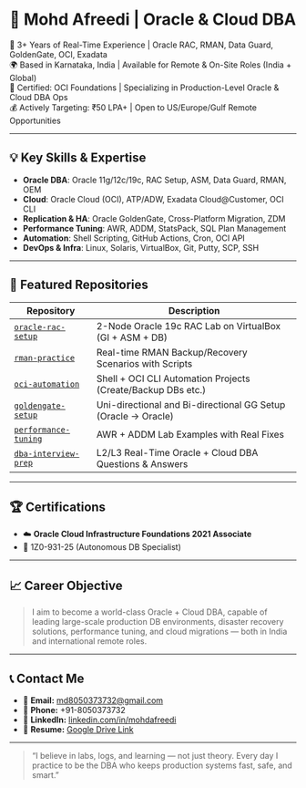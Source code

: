 # 💼 Mohd Afreedi | Oracle & Cloud DBA

🎯 3+ Years of Real-Time Experience | Oracle RAC, RMAN, Data Guard, GoldenGate, OCI, Exadata  
🌍 Based in Karnataka, India | Available for Remote & On-Site Roles (India + Global)  
📘 Certified: OCI Foundations | Specializing in Production-Level Oracle & Cloud DBA Ops  
💰 Actively Targeting: ₹50 LPA+ | Open to US/Europe/Gulf Remote Opportunities

---

## 💡 Key Skills & Expertise

- **Oracle DBA**: Oracle 11g/12c/19c, RAC Setup, ASM, Data Guard, RMAN, OEM
- **Cloud**: Oracle Cloud (OCI), ATP/ADW, Exadata Cloud@Customer, OCI CLI
- **Replication & HA**: Oracle GoldenGate, Cross-Platform Migration, ZDM
- **Performance Tuning**: AWR, ADDM, StatsPack, SQL Plan Management
- **Automation**: Shell Scripting, GitHub Actions, Cron, OCI API
- **DevOps & Infra**: Linux, Solaris, VirtualBox, Git, Putty, SCP, SSH

---

## 📁 Featured Repositories

| Repository | Description |
|------------|-------------|
| [`oracle-rac-setup`](https://github.com/mohdafreedi/oracle-rac-setup) | 2-Node Oracle 19c RAC Lab on VirtualBox (GI + ASM + DB) |
| [`rman-practice`](https://github.com/mohdafreedi/rman-practice) | Real-time RMAN Backup/Recovery Scenarios with Scripts |
| [`oci-automation`](https://github.com/mohdafreedi/oci-automation) | Shell + OCI CLI Automation Projects (Create/Backup DBs etc.) |
| [`goldengate-setup`](https://github.com/mohdafreedi/goldengate-setup) | Uni-directional and Bi-directional GG Setup (Oracle → Oracle) |
| [`performance-tuning`](https://github.com/mohdafreedi/performance-tuning) | AWR + ADDM Lab Examples with Real Fixes |
| [`dba-interview-prep`](https://github.com/mohdafreedi/dba-interview-prep) | L2/L3 Real-Time Oracle + Cloud DBA Questions & Answers |

---

## 🏆 Certifications

- ☁️ **Oracle Cloud Infrastructure Foundations 2021 Associate**  
- 📘 1Z0-931-25 (Autonomous DB Specialist) 

---

## 📈 Career Objective

> I aim to become a world-class Oracle + Cloud DBA, capable of leading large-scale production DB environments, disaster recovery solutions, performance tuning, and cloud migrations — both in India and international remote roles.

---

## 📞 Contact Me

- 📧 **Email:** md8050373732@gmail.com  
- 📱 **Phone:** +91-8050373732  
- 🔗 **LinkedIn:** [linkedin.com/in/mohdafreedi](https://www.linkedin.com/in/mohdafreedi)  
- 📄 **Resume:** [Google Drive Link](https://drive.google.com/file/d/1MP_LvZiGCxum4ubwyWkofzs9Plvw_yh6/view?usp=drive_link)

---

> “I believe in labs, logs, and learning — not just theory. Every day I practice to be the DBA who keeps production systems fast, safe, and smart.”


<!--
**MohdAfreedi/MohdAfreedi** is a ✨ _special_ ✨ repository because its `README.md` (this file) appears on your GitHub profile.

Here are some ideas to get you started:

- 🔭 I’m currently working on ...
- 🌱 I’m currently learning ...
- 👯 I’m looking to collaborate on ...
- 🤔 I’m looking for help with ...
- 💬 Ask me about ...
- 📫 How to reach me: ...
- 😄 Pronouns: ...
- ⚡ Fun fact: ...
-->
